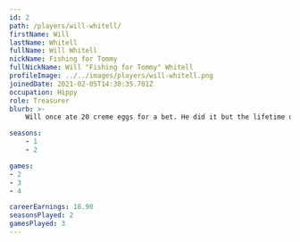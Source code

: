 ```yaml
---
id: 2
path: /players/will-whitell/
firstName: Will
lastName: Whitell
fullName: Will Whitell
nickName: Fishing for Tommy
fullNickName: Will "Fishing for Tommy" Whitell
profileImage: ../../images/players/will-whitell.png
joinedDate: 2021-02-05T14:30:35.701Z
occupation: Hippy
role: Treasurer
blurb: >-
    Will once ate 20 creme eggs for a bet. He did it but the lifetime diabetes after was "probably not worth the 2 quid". <br /> His biggest tournament win to date is circa $25. <br /> He wouldn't actually fish, as that goes against his vegan religion.

seasons:
    - 1
    - 2

games:
- 2
- 3
- 4

careerEarnings: 18.90
seasonsPlayed: 2
gamesPlayed: 3
---
```

